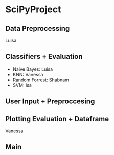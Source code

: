 # SciPyProject

## Data Preprocessing 
Luisa

## Classifiers + Evaluation

- Naive Bayes: Luisa
- KNN: Vanessa
- Random Forrest: Shabnam
- SVM: Isa

## User Input + Preproccesing
 

## Plotting Evaluation + Dataframe
Vanessa

## Main
